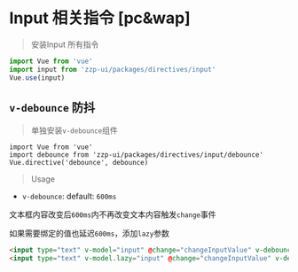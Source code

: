 # Input 相关指令 [pc&wap]

> 安装Input 所有指令
```javascript
import Vue from 'vue'
import input from 'zzp-ui/packages/directives/input'
Vue.use(input)
```


## `v-debounce` 防抖

> 单独安装`v-debounce`组件
```vue
import Vue from 'vue'
import debounce from 'zzp-ui/packages/directives/input/debounce'
Vue.directive('debounce', debounce)
```

> Usage
- `v-debounce`: default: `600ms`

文本框内容改变后`600ms`内不再改变文本内容触发`change`事件

如果需要绑定的值也延迟`600ms`，添加`lazy`参数
```html
<input type="text" v-model="input" @change="changeInputValue" v-debounce="600">
<input type="text" v-model.lazy="input" @change="changeInputValue" v-debounce="600">
```
